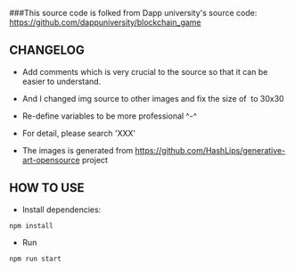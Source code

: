 

###This source code is folked from Dapp university's source code: https://github.com/dappuniversity/blockchain_game

## CHANGELOG
 - Add comments which is very crucial to the source so that it can be easier to understand.

 - And I changed img source to other images and fix the size of <img> to 30x30

 - Re-define variables to be more professional ^-^

 - For detail, please search 'XXX'

 - The images is generated from https://github.com/HashLips/generative-art-opensource project


## HOW TO USE
- Install dependencies:
```
npm install
```
- Run 
``` 
npm run start
```

